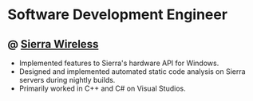 # Software Development Engineer
## @ [Sierra Wireless](https://sierrawireless.com)
- Implemented features to Sierra's hardware API for Windows.
- Designed and implemented automated static code analysis on Sierra servers during nightly builds.
- Primarily worked in C++ and C# on Visual Studios.
